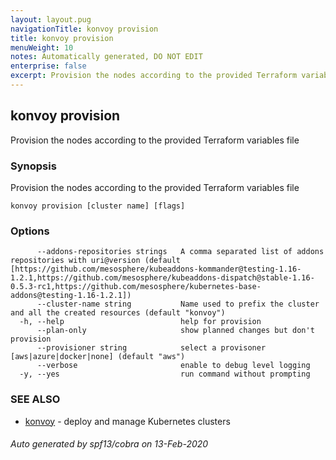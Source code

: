 ```yaml
---
layout: layout.pug
navigationTitle: konvoy provision
title: konvoy provision
menuWeight: 10
notes: Automatically generated, DO NOT EDIT
enterprise: false
excerpt: Provision the nodes according to the provided Terraform variables file
---
```


## konvoy provision

Provision the nodes according to the provided Terraform variables file

### Synopsis

Provision the nodes according to the provided Terraform variables file

```
konvoy provision [cluster name] [flags]
```

### Options

```
      --addons-repositories strings   A comma separated list of addons repositories with uri@version (default [https://github.com/mesosphere/kubeaddons-kommander@testing-1.16-1.2.1,https://github.com/mesosphere/kubeaddons-dispatch@stable-1.16-0.5.3-rc1,https://github.com/mesosphere/kubernetes-base-addons@testing-1.16-1.2.1])
      --cluster-name string           Name used to prefix the cluster and all the created resources (default "konvoy")
  -h, --help                          help for provision
      --plan-only                     show planned changes but don't provision
      --provisioner string            select a provisoner [aws|azure|docker|none] (default "aws")
      --verbose                       enable to debug level logging
  -y, --yes                           run command without prompting
```

### SEE ALSO

* [konvoy](../)	 - deploy and manage Kubernetes clusters

###### Auto generated by spf13/cobra on 13-Feb-2020
